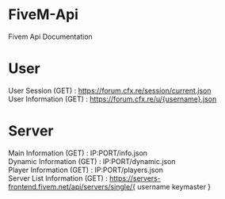 # FiveM-Api
Fivem Api Documentation

# User
User Session (GET) : https://forum.cfx.re/session/current.json </br>
User Information (GET) : https://forum.cfx.re/u/{username}.json

# Server
Main Information (GET) : IP:PORT/info.json </br>
Dynamic Information (GET) : IP:PORT/dynamic.json </br>
Player Information (GET) : IP:PORT/players.json </br>
Server List Information (GET) : https://servers-frontend.fivem.net/api/servers/single/{ username keymaster }
